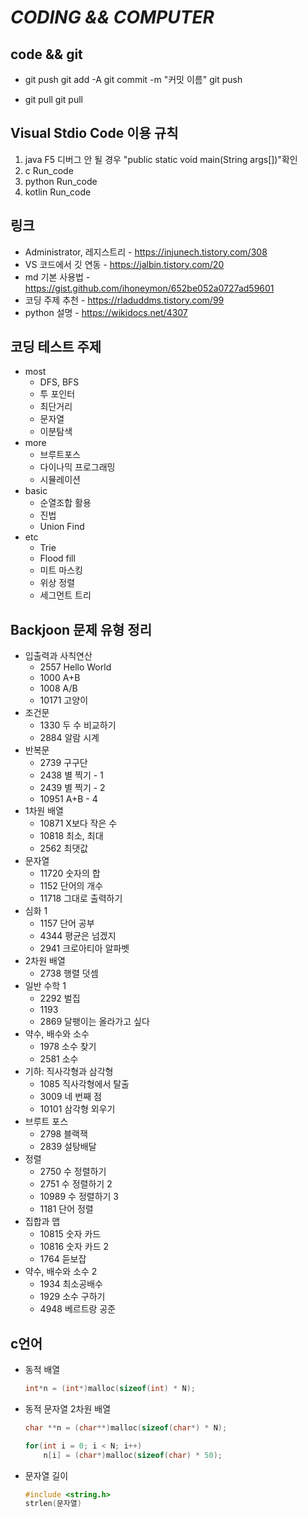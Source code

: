 # *CODING && COMPUTER*

## code && git

* git push
    git add -A
    git commit -m "커밋 이름"
    git push

* git pull
    git pull

## Visual Stdio Code 이용 규칙

1. java     F5          디버그 안 될 경우 "public static void main(String args[])"확인
2. c        Run_code
3. python   Run_code
4. kotlin   Run_code

## 링크

* Administrator, 레지스트리 - <https://injunech.tistory.com/308>
* VS 코드에서 깃 연동 - <https://jalbin.tistory.com/20>
* md 기본 사용법 - <https://gist.github.com/ihoneymon/652be052a0727ad59601>
* 코딩 주제 추천 - <https://rladuddms.tistory.com/99>
* python 설명 - <https://wikidocs.net/4307>

## 코딩 테스트 주제

* most
  * DFS, BFS
  * 투 포인터
  * 최단거리
  * 문자열
  * 이분탐색
* more
  * 브루트포스
  * 다이나믹 프로그래밍
  * 시뮬레이션
* basic
  * 순열조합 활용
  * 진법
  * Union Find
* etc
  * Trie
  * Flood fill
  * 미트 마스킹
  * 위상 정렬
  * 세그먼트 트리

## Backjoon 문제 유형 정리

* 입출력과 사칙연산
  * 2557  Hello World
  * 1000  A+B
  * 1008  A/B
  * 10171 고양이
* 조건문
  * 1330  두 수 비교하기
  * 2884  알람 시계
* 반복문
  * 2739  구구단
  * 2438  별 찍기 - 1
  * 2439  별 찍기 - 2
  * 10951 A+B - 4
* 1차원 배열
  * 10871 X보다 작은 수
  * 10818 최소, 최대
  * 2562  최댓값
* 문자열
  * 11720 숫자의 합
  * 1152  단어의 개수
  * 11718 그대로 출력하기
* 심화 1
  * 1157  단어 공부
  * 4344  평균은 넘겠지
  * 2941  크로아티아 알파벳
* 2차원 배열
  * 2738  행렬 덧셈
* 일반 수학 1
  * 2292  벌집
  * 1193
  * 2869  달팽이는 올라가고 싶다
* 약수, 배수와 소수
  * 1978  소수 찾기
  * 2581  소수
* 기하: 직사각형과 삼각형
  * 1085  직사각형에서 탈출
  * 3009  네 번째 점
  * 10101 삼각형 외우기
* 브루트 포스
  * 2798  블랙잭
  * 2839  설탕배달
* 정렬
  * 2750  수 정렬하기
  * 2751  수 정렬하기 2
  * 10989 수 정렬하기 3
  * 1181  단어 정렬
* 집합과 맵
  * 10815 숫자 카드
  * 10816 숫자 카드 2
  * 1764  듣보잡
* 약수, 배수와 소수 2
  * 1934  최소공배수
  * 1929  소수 구하기
  * 4948  베르트랑 공준

## c언어

* 동적 배열

    ```c
    int*n = (int*)malloc(sizeof(int) * N);
    ```

* 동적 문자열 2차원 배열

    ```c
    char **n = (char**)malloc(sizeof(char*) * N);
    ```

    ```c
    for(int i = 0; i < N; i++)
        n[i] = (char*)malloc(sizeof(char) * 50);
    ```

* 문자열 길이

    ```c
    #include <string.h> 
    strlen(문자열)
    ```